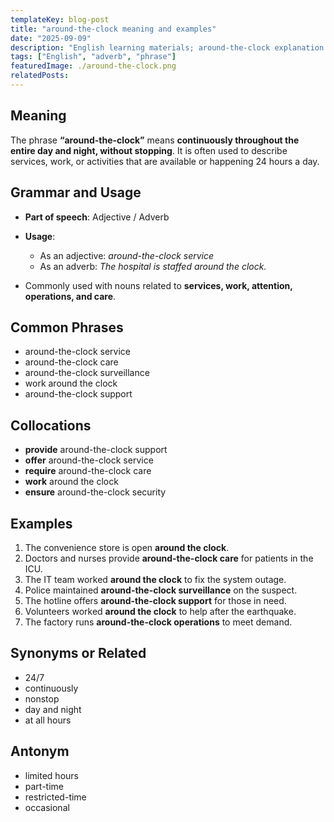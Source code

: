```yaml
---
templateKey: blog-post
title: "around-the-clock meaning and examples"
date: "2025-09-09"
description: "English learning materials; around-the-clock explanation."
tags: ["English", "adverb", "phrase"]
featuredImage: ./around-the-clock.png
relatedPosts:
---
```


## Meaning

The phrase **“around-the-clock”** means **continuously throughout the entire day and night, without stopping**. It is often used to describe services, work, or activities that are available or happening 24 hours a day.

## Grammar and Usage

- **Part of speech**: Adjective / Adverb
- **Usage**:

  - As an adjective: _around-the-clock service_
  - As an adverb: _The hospital is staffed around the clock._

- Commonly used with nouns related to **services, work, attention, operations, and care**.

## Common Phrases

- around-the-clock service
- around-the-clock care
- around-the-clock surveillance
- work around the clock
- around-the-clock support

## Collocations

- **provide** around-the-clock support
- **offer** around-the-clock service
- **require** around-the-clock care
- **work** around the clock
- **ensure** around-the-clock security

## Examples

1. The convenience store is open **around the clock**.
2. Doctors and nurses provide **around-the-clock care** for patients in the ICU.
3. The IT team worked **around the clock** to fix the system outage.
4. Police maintained **around-the-clock surveillance** on the suspect.
5. The hotline offers **around-the-clock support** for those in need.
6. Volunteers worked **around the clock** to help after the earthquake.
7. The factory runs **around-the-clock operations** to meet demand.

## Synonyms or Related

- 24/7
- continuously
- nonstop
- day and night
- at all hours

## Antonym

- limited hours
- part-time
- restricted-time
- occasional
